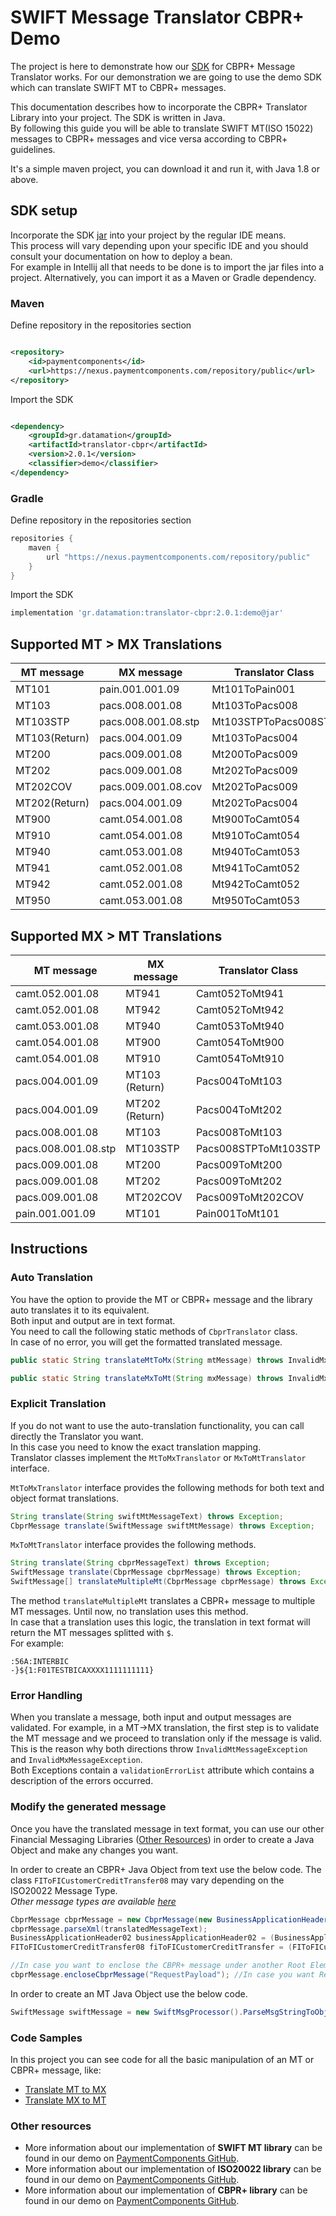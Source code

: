 # SWIFT Message Translator CBPR+ Demo

The project is here to demonstrate how our [SDK](https://www.paymentcomponents.com/messaging-libraries/) for CBPR+
Message Translator works. For our demonstration we are going to use the demo SDK which can translate SWIFT MT to CBPR+ messages.

This documentation describes how to incorporate the CBPR+ Translator Library into your project. The SDK is written in Java.  
By following this guide you will be able to translate SWIFT MT(ISO 15022) messages to CBPR+ messages
and vice versa according to CBPR+ guidelines.

It's a simple maven project, you can download it and run it, with Java 1.8 or above.

## SDK setup

Incorporate the SDK [jar](https://nexus.paymentcomponents.com/repository/public/gr/datamation/translator-cbpr/2.0.1/translator-cbpr-2.0.1-demo.jar)
into your project by the regular IDE means.  
This process will vary depending upon your specific IDE and you should consult your documentation on how to deploy a bean.  
For example in Intellij all that needs to be done is to import the jar files into a project. Alternatively, you can import it as a Maven or Gradle dependency.

### Maven

Define repository in the repositories section
```xml

<repository>
    <id>paymentcomponents</id>
    <url>https://nexus.paymentcomponents.com/repository/public</url>
</repository>
```

Import the SDK
```xml

<dependency>
    <groupId>gr.datamation</groupId>
    <artifactId>translator-cbpr</artifactId>
    <version>2.0.1</version>
    <classifier>demo</classifier>
</dependency>
```

### Gradle

Define repository in the repositories section
```groovy
repositories {
    maven {
        url "https://nexus.paymentcomponents.com/repository/public"
    }
}
```

Import the SDK
```groovy
implementation 'gr.datamation:translator-cbpr:2.0.1:demo@jar'
```

## Supported MT > MX Translations

| MT message    | MX message          | Translator Class     |
| ----------    | ----------          | ----------------     |
| MT101         | pain.001.001.09     | Mt101ToPain001       |
| MT103         | pacs.008.001.08     | Mt103ToPacs008       |
| MT103STP      | pacs.008.001.08.stp | Mt103STPToPacs008STP |
| MT103(Return) | pacs.004.001.09     | Mt103ToPacs004       |
| MT200         | pacs.009.001.08     | Mt200ToPacs009       |
| MT202         | pacs.009.001.08     | Mt202ToPacs009       |
| MT202COV      | pacs.009.001.08.cov | Mt202ToPacs009       |
| MT202(Return) | pacs.004.001.09     | Mt202ToPacs004       |
| MT900         | camt.054.001.08     | Mt900ToCamt054       | 
| MT910         | camt.054.001.08     | Mt910ToCamt054       |
| MT940         | camt.053.001.08     | Mt940ToCamt053       |
| MT941         | camt.052.001.08     | Mt941ToCamt052       |
| MT942         | camt.052.001.08     | Mt942ToCamt052       |
| MT950         | camt.053.001.08     | Mt950ToCamt053       |

## Supported MX > MT Translations

| MT message          | MX message     | Translator Class     |
| ----------          | ----------     | ----------------     |
| camt.052.001.08     | MT941          | Camt052ToMt941       |
| camt.052.001.08     | MT942          | Camt052ToMt942       |
| camt.053.001.08     | MT940          | Camt053ToMt940       |
| camt.054.001.08     | MT900          | Camt054ToMt900       |
| camt.054.001.08     | MT910          | Camt054ToMt910       |
| pacs.004.001.09     | MT103 (Return) | Pacs004ToMt103       |
| pacs.004.001.09     | MT202 (Return) | Pacs004ToMt202       |
| pacs.008.001.08     | MT103          | Pacs008ToMt103       |
| pacs.008.001.08.stp | MT103STP       | Pacs008STPToMt103STP |
| pacs.009.001.08     | MT200          | Pacs009ToMt200       |
| pacs.009.001.08     | MT202          | Pacs009ToMt202       |
| pacs.009.001.08     | MT202COV       | Pacs009ToMt202COV    |
| pain.001.001.09     | MT101          | Pain001ToMt101       |

## Instructions

### Auto Translation

You have the option to provide the MT or CBPR+ message and the library auto translates it to its equivalent.  
Both input and output are in text format.  
You need to call the following static methods of `CbprTranslator` class.  
In case of no error, you will get the formatted translated message.
```java
public static String translateMtToMx(String mtMessage) throws InvalidMxMessageException, InvalidMtMessageException
```
```java
public static String translateMxToMt(String mxMessage) throws InvalidMxMessageException, InvalidMxMessageException
```

### Explicit Translation

If you do not want to use the auto-translation functionality, you can call directly the Translator you want.  
In this case you need to know the exact translation mapping.  
Translator classes implement the `MtToMxTranslator` or `MxToMtTranslator` interface.

`MtToMxTranslator` interface provides the following methods for both text and object format translations.
```java
String translate(String swiftMtMessageText) throws Exception;
CbprMessage translate(SwiftMessage swiftMtMessage) throws Exception;
```

`MxToMtTranslator` interface provides the following methods.
```java
String translate(String cbprMessageText) throws Exception;
SwiftMessage translate(CbprMessage cbprMessage) throws Exception;
SwiftMessage[] translateMultipleMt(CbprMessage cbprMessage) throws Exception;
```

The method `translateMultipleMt` translates a CBPR+ message to multiple MT messages. Until now, no translation uses this method.  
In case that a translation uses this logic, the translation in text format will return the MT messages splitted with `$`.  
For example:
```
:56A:INTERBIC
-}${1:F01TESTBICAXXXX1111111111}
```

### Error Handling

When you translate a message, both input and output messages are validated. For example, in a MT→MX translation, the
first step is to validate the MT message and we proceed to translation only if the message is valid.  
This is the reason why both directions throw `InvalidMtMessageException` and `InvalidMxMessageException`.  
Both Exceptions contain a `validationErrorList` attribute which contains a description of the errors occurred.

### Modify the generated message

Once you have the translated message in text format, you can use our other Financial Messaging
Libraries ([Other Resources](#other-resources)) in order to create a Java Object and make any changes you want.

In order to create an CBPR+ Java Object from text use the below code. The class `FIToFICustomerCreditTransfer08` may vary depending on the ISO20022 Message Type.   
_Other message types are available [here](https://github.com/Payment-Components/demo-iso20022#supported-cbpr-message-types)_
```java
CbprMessage cbprMessage = new CbprMessage(new BusinessApplicationHeader02(), new FIToFICustomerCreditTransfer08());
cbprMessage.parseXml(translatedMessageText);
BusinessApplicationHeader02 businessApplicationHeader02 = (BusinessApplicationHeader02) cbprMessage.getAppHdr();
FIToFICustomerCreditTransfer08 fiToFICustomerCreditTransfer = (FIToFICustomerCreditTransfer08) cbprMessage.getDocument();

//In case you want to enclose the CBPR+ message under another Root Element, use the code below
cbprMessage.encloseCbprMessage("RequestPayload"); //In case you want RequestPayload
```

In order to create an MT Java Object use the below code.
```java
SwiftMessage swiftMessage = new SwiftMsgProcessor().ParseMsgStringToObject(translatedMessageText);
```

### Code Samples

In this project you can see code for all the basic manipulation of an MT or CBPR+ message, like:
- [Translate MT to MX](src/main/java/com/paymentcomponents/swift/translator/TranslateMtToMx.java)
- [Translate MX to MT](src/main/java/com/paymentcomponents/swift/translator/TranslateMxToMt.java)

### Other resources

- More information about our implementation of **SWIFT MT library** can be found in our demo on [PaymentComponents GitHub](https://github.com/Payment-Components/demo-swift-mt).
- More information about our implementation of **ISO20022 library** can be found in our demo on [PaymentComponents GitHub](https://github.com/Payment-Components/demo-iso20022).
- More information about our implementation of **CBPR+ library** can be found in our demo on [PaymentComponents GitHub](https://github.com/Payment-Components/demo-iso20022#cbpr-messages).